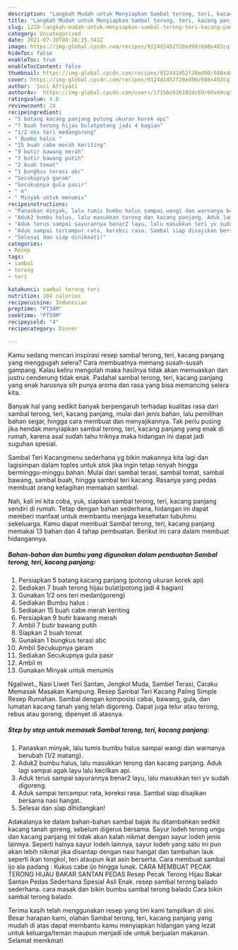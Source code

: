 ```yaml
---
description: "Langkah Mudah untuk Menyiapkan Sambal terong, teri, kacang panjang yang Bikin Ngiler"
title: "Langkah Mudah untuk Menyiapkan Sambal terong, teri, kacang panjang yang Bikin Ngiler"
slug: 1218-langkah-mudah-untuk-menyiapkan-sambal-terong-teri-kacang-panjang-yang-bikin-ngiler
category: Uncategorized
date: 2021-07-30T08:28:15.341Z
image: https://img-global.cpcdn.com/recipes/9124d1452f28ed90/680x482cq70/sambal-terong-teri-kacang-panjang-foto-resep-utama.jpg
hideToc: false
enableToc: true
enableTocContent: false
thumbnail: https://img-global.cpcdn.com/recipes/9124d1452f28ed90/680x482cq70/sambal-terong-teri-kacang-panjang-foto-resep-utama.jpg
cover: https://img-global.cpcdn.com/recipes/9124d1452f28ed90/680x482cq70/sambal-terong-teri-kacang-panjang-foto-resep-utama.jpg
author:  Suci Afriyati
authorAv:  https://img-global.cpcdn.com/users/1f156e516182dc69/60x60cq50/avatar.jpg
ratingvalue: 4.8
reviewcount: 24
recipeingredient:
- "5 batang kacang panjang potong ukuran korek api"
- "7 buah terong hijau bulatpotong jadi 4 bagian"
- "1/2 ons teri medangoreng"
- " Bumbu halus "
- "15 buah cabe merah keriting"
- "9 butir bawang merah"
- "7 butir bawang putih"
- "2 buah tomat"
- "1 bungkus terasi abc"
- "Secukupnya garam"
- "Secukupnya gula pasir"
- " m"
- " Minyak untuk menumis"
recipeinstructions:
- "Panaskan minyak, lalu tumis bumbu halus sampai wangi dan warnanya berubah (1/2 matang)."
- "Aduk2 bumbu halus, lalu masukkan terong dan kacang panjang. Aduk lagi sampai agak layu lalu kecilkan api."
- "Aduk terus sampai sayurannya benar2 layu, lalu masukkan teri yv sudah digoreng."
- "Aduk sampai tercampur rata, koreksi rasa. Sambal siap disajikan bersama nasi hangat."
- "Selesai dan siap dinikmati!"
categories:
- Resep
tags:
- sambal
- terong
- teri

katakunci: sambal terong teri 
nutrition: 204 calories
recipecuisine: Indonesian
preptime: "PT34M"
cooktime: "PT59M"
recipeyield: "4"
recipecategory: Dinner

---
```



Kamu sedang mencari inspirasi resep sambal terong, teri, kacang panjang yang menggugah selera? Cara membuatnya memang susah-susah gampang. Kalau keliru mengolah maka hasilnya tidak akan memuaskan dan justru cenderung tidak enak. Padahal sambal terong, teri, kacang panjang yang enak harusnya sih punya aroma dan rasa yang bisa memancing selera kita.


Banyak hal yang sedikit banyak berpengaruh terhadap kualitas rasa dari sambal terong, teri, kacang panjang, mulai dari jenis bahan, lalu pemilihan bahan segar, hingga cara membuat dan menyajikannya. Tak perlu pusing jika hendak menyiapkan sambal terong, teri, kacang panjang yang enak di rumah, karena asal sudah tahu triknya maka hidangan ini dapat jadi suguhan spesial.

Sambal Teri Kacangmenu sederhana yg bikin makannya kita lagi dan lagisimpan dalam toples untuk stok jika ingin tetap renyah hingga berminggu-minggu.bahan. Mulai dari sambal terasi, sambal tomat, sambal bawang, sambal buah, hingga sambal teri kacang. Rasanya yang pedas membuat orang ketagihan memakan sambal.


Nah, kali ini kita coba, yuk, siapkan sambal terong, teri, kacang panjang sendiri di rumah. Tetap dengan bahan sederhana, hidangan ini dapat memberi manfaat untuk membantu menjaga kesehatan tubuhmu sekeluarga. Kamu dapat membuat Sambal terong, teri, kacang panjang memakai 13 bahan dan 4 tahap pembuatan. Berikut ini cara dalam membuat hidangannya.

<!--inarticleads1-->

##### Bahan-bahan dan bumbu yang digunakan dalam pembuatan Sambal terong, teri, kacang panjang:

1. Persiapkan 5 batang kacang panjang (potong ukuran korek api)
1. Sediakan 7 buah terong hijau bulat(potong jadi 4 bagian)
1. Gunakan 1/2 ons teri medan(goreng)
1. Sediakan  Bumbu halus :
1. Sediakan 15 buah cabe merah keriting
1. Persiapkan 9 butir bawang merah
1. Ambil 7 butir bawang putih
1. Siapkan 2 buah tomat
1. Gunakan 1 bungkus terasi abc
1. Ambil Secukupnya garam
1. Sediakan Secukupnya gula pasir
1. Ambil  m
1. Gunakan  Minyak untuk menumis


Ngaliwet., Nasi Liwet Teri Santan, Jengkol Muda, Sambel Terasi, Caraku Memasak Masakan Kampung. Resep Sambal Teri Kacang Paling Simple Resep Rumahan. Sambal dengan komposisi cabai, bawang, gula, dan lumatan kacang tanah yang telah digoreng. Dapat juga telur atau terong, rebus atau goreng, dipenyet di atasnya. 

<!--inarticleads2-->

##### Step by step untuk memasak Sambal terong, teri, kacang panjang:

1. Panaskan minyak, lalu tumis bumbu halus sampai wangi dan warnanya berubah (1/2 matang).
1. Aduk2 bumbu halus, lalu masukkan terong dan kacang panjang. Aduk lagi sampai agak layu lalu kecilkan api.
1. Aduk terus sampai sayurannya benar2 layu, lalu masukkan teri yv sudah digoreng.
1. Aduk sampai tercampur rata, koreksi rasa. Sambal siap disajikan bersama nasi hangat.
1. Selesai dan siap dihidangkan!

Adakalanya ke dalam bahan-bahan sambal bajak itu ditambahkan sedikit kacang tanah goreng, sebelum digerus bersama. Sayur lodeh terong ungu dan kacang panjang ini tidak akan kalah nikmat dengan sayur lodeh jenis lainnya. Seperti halnya sayur lodeh lainnya, sayur lodeh yang satu ini pun akan lebih nikmat jika disantap dengan nasi hangat dan tambahan lauk seperti ikan tongkol, teri ataupun ikat asin berserta. Cara membuat sambal ijo ala padang : Kukus cabe ijo hingga lunak. CARA MEMBUAT PECAK TERONG HIJAU BAKAR SANTAN PEDAS Resep Pecak Terong Hijau Bakar Santan Pedas Sederhana Spesial Asli Enak. resep sambal terong balado sederhana. cara masak dan bikin bumbu sambal terong balado Cara bikin sambal terong balado. 

Terima kasih telah menggunakan resep yang tim kami tampilkan di sini. Besar harapan kami, olahan Sambal terong, teri, kacang panjang yang mudah di atas dapat membantu kamu menyiapkan hidangan yang lezat untuk keluarga/teman maupun menjadi ide untuk berjualan makanan. Selamat menikmati
